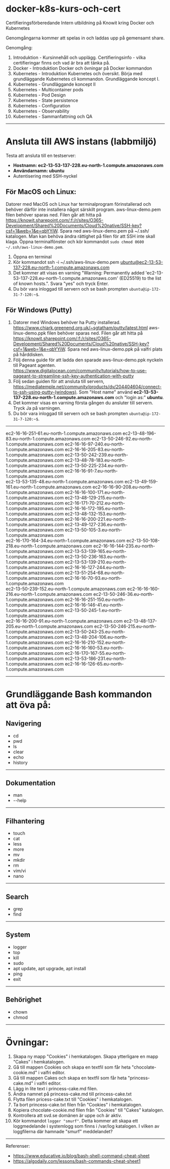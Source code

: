 # docker-k8s-kurs-och-cert
Certifieringsförberedande Intern utbildning på Knowit kring Docker och Kubernetes

Genomgångarna kommer att spelas in och laddas upp på gemensamt share.

Genomgång:
1. Introduktion - Kursinnehåll och upplägg. Certifieringsinfo - vilka certifieringar finns och vad är bra att tänka på.
2. Docker - Introduktion Docker och övningar på Docker kommandon
3. Kubernetes - Introduktion Kubernetes och översikt. Börja med grundläggande Kubernetes cli kommandon. Grundläggande koncept I.
4. Kubernetes - Grundläggande koncept II
5. Kubernetes - Multicontainer pods
6. Kubernetes - Pod Design
7. Kubernetes - State persistence
8. Kubernetes - Configuration
9. Kubernetes - Observability
10. Kubernetes - Sammanfattning och QA

---

# Ansluta till AWS instans (labbmiljö)

Testa att ansluta till en testserver:

- **Hostnamn: ec2-13-53-137-228.eu-north-1.compute.amazonaws.com**
- **Användarnamn: ubuntu**
- Autentisering med SSH-nyckel

## För MacOS och Linux:
Datorer med MacOS och Linux har terminalprogram förinstallerad och behöver därför inte installera något särskilt program.
aws-linux-demo.pem filen behöver sparas ned. Filen går att hitta på https://knowit.sharepoint.com/:f:/r/sites/O365-Development/Shared%20Documents/Cloud%20native/SSH-key?csf=1&web=1&e=qbYYiW. Spara ned aws-linux-demo.pem på ~/.ssh/ katalogen. Man kan behöva ändra rättighet på filen för att SSH inte skall klaga. Öppna terminalfönster och kör kommandot `sudo chmod 0600 ~/.ssh/aws-linux-demo.pem`.

1. Öppna en terminal
2. Kör kommandot ssh -i ~/.ssh/aws-linux-demo.pem ubuntu@ec2-13-53-137-228.eu-north-1.compute.amazonaws.com
3. Det kommer att visas en varning "Warning: Permanently added 'ec2-13-53-137-228.eu-north-1.compute.amazonaws.com' (ED25519) to the list of known hosts.". Svara "yes" och tryck Enter.
4. Du bör vara inloggad till servern och se bash prompten `ubuntu@ip-172-31-7-120:~$`.

## För Windows (Putty)

1. Datorer med Windows behöver ha Putty installerad. https://www.chiark.greenend.org.uk/~sgtatham/putty/latest.html
aws-linux-demo.ppk filen behöver sparas ned. Filen går att hitta på https://knowit.sharepoint.com/:f:/r/sites/O365-Development/Shared%20Documents/Cloud%20native/SSH-key?csf=1&web=1&e=qbYYiW. Spara ned aws-linux-demo.ppk på valfri plats på hårddisken.
2. Följ denna guide för att ladda den sparade aws-linux-demo.ppk nyckeln till Pageant agenten. https://www.digitalocean.com/community/tutorials/how-to-use-pageant-to-streamline-ssh-key-authentication-with-putty
3. Följ sedan guiden för att ansluta till servern, https://mediatemple.net/community/products/dv/204404604/connect-to-ssh-using-putty-(windows). Som "Host name" använd **ec2-13-53-137-228.eu-north-1.compute.amazonaws.com** och "login as:" **ubuntu**.
4. Det kommer visas en varning första gången du ansluter till servern. Tryck Ja på varningen.
5. Du bör vara inloggad till servern och se bash prompten `ubuntu@ip-172-31-7-120:~$`.

---

ec2-16-16-251-61.eu-north-1.compute.amazonaws.com
ec2-13-48-196-83.eu-north-1.compute.amazonaws.com
ec2-13-50-246-92.eu-north-1.compute.amazonaws.com
ec2-16-16-97-240.eu-north-1.compute.amazonaws.com
ec2-16-16-205-83.eu-north-1.compute.amazonaws.com
ec2-13-50-242-239.eu-north-1.compute.amazonaws.com
ec2-13-48-78-183.eu-north-1.compute.amazonaws.com
ec2-13-50-225-234.eu-north-1.compute.amazonaws.com
ec2-16-16-91-7.eu-north-1.compute.amazonaws.com   
ec2-13-53-135-48.eu-north-1.compute.amazonaws.com
ec2-13-49-159-161.eu-north-1.compute.amazonaws.com
ec2-16-16-90-208.eu-north-1.compute.amazonaws.com
ec2-16-16-100-171.eu-north-1.compute.amazonaws.com
ec2-13-48-129-215.eu-north-1.compute.amazonaws.com
ec2-16-171-70-212.eu-north-1.compute.amazonaws.com
ec2-16-16-172-195.eu-north-1.compute.amazonaws.com
ec2-13-48-132-153.eu-north-1.compute.amazonaws.com
ec2-16-16-200-221.eu-north-1.compute.amazonaws.com
ec2-13-49-127-236.eu-north-1.compute.amazonaws.com
ec2-13-50-105-3.eu-north-1.compute.amazonaws.com  
ec2-16-170-164-34.eu-north-1.compute.amazonaws.com
ec2-13-50-108-218.eu-north-1.compute.amazonaws.com
ec2-16-16-144-235.eu-north-1.compute.amazonaws.com
ec2-13-53-139-165.eu-north-1.compute.amazonaws.com
ec2-13-50-236-163.eu-north-1.compute.amazonaws.com
ec2-13-53-139-210.eu-north-1.compute.amazonaws.com
ec2-16-16-127-244.eu-north-1.compute.amazonaws.com
ec2-13-51-254-68.eu-north-1.compute.amazonaws.com
ec2-16-16-70-93.eu-north-1.compute.amazonaws.com  
ec2-13-50-239-152.eu-north-1.compute.amazonaws.com
ec2-16-16-160-216.eu-north-1.compute.amazonaws.com
ec2-13-50-246-36.eu-north-1.compute.amazonaws.com
ec2-16-16-251-150.eu-north-1.compute.amazonaws.com
ec2-16-16-146-41.eu-north-1.compute.amazonaws.com
ec2-13-50-245-1.eu-north-1.compute.amazonaws.com  
ec2-16-16-200-91.eu-north-1.compute.amazonaws.com
ec2-13-48-137-205.eu-north-1.compute.amazonaws.com
ec2-13-50-246-215.eu-north-1.compute.amazonaws.com
ec2-13-50-243-25.eu-north-1.compute.amazonaws.com
ec2-13-48-204-106.eu-north-1.compute.amazonaws.com
ec2-16-16-210-152.eu-north-1.compute.amazonaws.com
ec2-16-16-160-53.eu-north-1.compute.amazonaws.com
ec2-16-170-167-55.eu-north-1.compute.amazonaws.com
ec2-13-53-186-231.eu-north-1.compute.amazonaws.com
ec2-16-16-126-65.eu-north-1.compute.amazonaws.com

___
# Grundläggande Bash kommandon att öva på:

## Navigering
- cd
- pwd
- ls
- clear
- echo
- history

---

## Dokumentation
- man
- --help

---

## Filhantering
- touch
- cat
- less
- more
- mv
- mkdir
- rm
- vim/vi
- nano

---

## Search
- grep
- find

---

## System
- logger
- top
- kill
- sudo
- apt update, apt upgrade, apt install
- ping
- exit

---

## Behörighet
- chown
- chmod

---

# Övningar:
1. Skapa ny mapp "Cookies" i hemkatalogen. Skapa ytterligare en mapp "Cakes" i hemkatalogen.
2. Gå till mappen Cookies och skapa en textfil som får heta "chocolate-cookie.md" i valfri editor. 
3. Gå till mappen Cakes och skapa en textfil som får heta "princess-cake.md" i valfri editor.
4. Lägg in lite text i princess-cake.md filen.
5. Ändra namnet på princess-cake.md till princess-cake.txt
6. Flytta filen pricess-cake.txt till "Cookies" i hemkatalogen.
7. Ta bort princess-cake.txt filen från "Cookies" i hemkatalogen.
8. Kopiera chocolate-cookie.md filen från "Cookies" till "Cakes" katalogen.
9. Kontrollera att svd.se domänen är uppe och är aktiv.
10. Kör kommandot `logger "smurf"`. Detta kommer att skapa ett loggmedelande i systemlogg som finns i /var/log katalogen. I vilken av loggfilerna där hamnade "smurf" meddelandet? 

---

Referenser:
- https://www.educative.io/blog/bash-shell-command-cheat-sheet
- https://algodaily.com/lessons/bash-commands-cheat-sheet1
